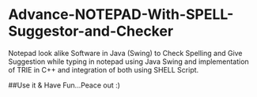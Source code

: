 # Advance-NOTEPAD-With-SPELL-Suggestor-and-Checker
Notepad look alike Software in Java (Swing) to Check Spelling 
and Give Suggestion while typing in notepad using Java Swing 
and implementation of TRIE in C++ and integration of both using SHELL Script.

##Use it & Have Fun...Peace out :)
